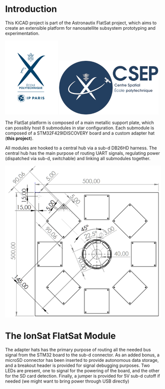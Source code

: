 # Introduction

This KiCAD project is part of the Astronautix FlatSat project, which aims to create an extensible platform for nanosatellite subsystem prototyping and experimentation.

![Polytechnique logo](logo.png)  ![CSEP logo](logo_csep.png) 

The FlatSat platform is composed of a main metallic support plate, which can possibly host 8 submodules in star configuration. Each submodule is composed of a STM32F429IDISCOVERY board and a custom adapter hat (**this project**).

All modules are hooked to a central hub via a sub-d DB26HD harness. The central hub has the main purpose of routing UART signals, regulating power (dispatched via sub-d, switchable) and linking all submodules together.

![Board plan](plan.png)

# The IonSat FlatSat Module

The adapter hats has the primary purpose of routing all the needed bus signal from the STM32 board to the sub-d connector. As an added bonus, a microSD connector has been inserted to provide autonomous data storage, and a breakout header is provided for signal debugging purposes. Two LEDs are present, one to signal for the powering of the board, and the other for the SD card detection. Finally, a jumper is provided for 5V sub-d cutoff if needed (we might want to bring power through USB directly)